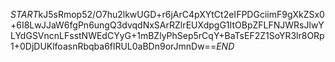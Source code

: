 $START$kJ5sRmop52/O7hu2lkwUGD+r6jArC4pXYtCt2eIFPDGciimF9gXkZSx0+6I8LwJJaW6fgPn6ungQ3dvqdNxSArRZlrEUXdpgG1ItOBpZFLFNJWRsJlwYLYdGSVncnLFsstNWEdCYyG+1mBZlyPhSep5rCqY+BaTsEF2Z1SoYR3lr8ORp1+0DjDUKlfoasnRbqba6flRUL0aBDn9orJmnDw==$END$